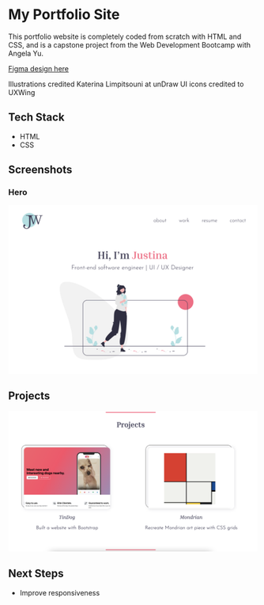 # My Portfolio Site

This portfolio website is completely coded from scratch with HTML and CSS, and is a capstone project from the Web Development Bootcamp with Angela Yu.

[Figma design here](https://www.figma.com/file/rd5ipo71RriSUoCpDt4Xi0/Portfolio-Site?type=design&node-id=0%3A1&mode=design&t=M68jqxxwgzt4wspw-1)

Illustrations credited Katerina Limpitsouni at unDraw
UI icons credited to UXWing

## Tech Stack

- HTML
- CSS

## Screenshots

### Hero
![Screenshot of portfolio site hero](./images/portfolio_hero.png)

## Projects
![Screenshot of portfolio projects section](./images/portfolio_projects.png)

## Next Steps

- Improve responsiveness